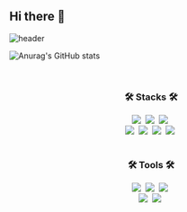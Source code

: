 ## Hi there 👋

![header](https://capsule-render.vercel.app/api?type=waving&fontAlign=40&fontAlignY=40&color=gradient&height=150&section=header&text=welcome%20kongs%20github&fontSize=50&animation=fadeIn)


![Anurag's GitHub stats](https://github-readme-stats.vercel.app/api?username=anuraghazra&show_icons=true&theme=ambient_gradient)
</div>
<br>

<h3 align="center">🛠 Stacks 🛠</h3>

<div align="center">
  <img src="https://img.shields.io/badge/java-F05033.svg?style=for-the-badge&logo=java&logoColor=white" />&nbsp
  <img src="https://img.shields.io/badge/python-3776AB.svg?style=for-the-badge&logo=python&logoColor=yellow" />&nbsp
  <img src="https://img.shields.io/badge/Kotlin-7F52FF.svg?style=for-the-badge&logo=kotlin&logoColor=black" />&nbsp
</div>

<div align="center">
  <img src="https://img.shields.io/badge/spring-83BB1A.svg?style=for-the-badge&logo=spring&logoColor=white" />&nbsp
  <img src="https://img.shields.io/badge/AWS-F05033.svg?style=for-the-badge&logo=amazonwebservices&logoColor=white" />&nbsp
  <img src="https://img.shields.io/badge/Django-F3F3F3.svg?style=for-the-badge&logo=django&logoColor=black" />&nbsp
  <img src="https://img.shields.io/badge/MySQL-20A6C9.svg?style=for-the-badge&logo=mysql&logoColor=black" />&nbsp
</div>

<br>

<h3 align="center">🛠 Tools 🛠</h3>

<div align="center">
  <img src="https://img.shields.io/badge/git-F05033.svg?style=for-the-badge&logo=git&logoColor=white" />&nbsp
  <img src="https://img.shields.io/badge/github-181717.svg?style=for-the-badge&logo=github&logoColor=white" />&nbsp
  <img src="https://img.shields.io/badge/Notion-F3F3F3.svg?style=for-the-badge&logo=notion&logoColor=black" />&nbsp
</div>

<div align="center">
  <img src="https://img.shields.io/badge/slack-FF6441.svg?style=for-the-badge&logo=slack&logoColor=white" />&nbsp
  <img src="https://img.shields.io/badge/figma-A100FF.svg?style=for-the-badge&logo=figma&logoColor=white" />&nbsp
</div>

</br>



<!--

**yebinnnnn/yebinnnnn** is a ✨ _special_ ✨ repository because its `README.md` (this file) appears on your GitHub profile.

Here are some ideas to get you started:


- 🔭 I’m currently working on ...
- 🌱 I’m currently learning ...
- 👯 I’m looking to collaborate on ...
- 🤔 I’m looking for help with ...
- 💬 Ask me about ...
- 📫 How to reach me: ...
- 😄 Pronouns: ...
- ⚡ Fun fact: ...
-->
